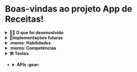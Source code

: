 # Boas-vindas ao projeto App de Receitas!

<details>
  <summary><strong>👨‍💻 O que foi desenvolvido</strong></summary><br />

  Desenvolvemos um aplicativo de receitas utilizando tecnologias modernas do ecossistema React, incluindo Hooks e Context API. Nosso objetivo é criar uma plataforma onde os usuários possam visualizar, buscar, filtrar, favoritar e acompanhar o progresso de preparação de receitas de comidas e bebidas.

⚠️ Para fornecer dados, utilizamos duas APIs distintas: uma para receitas de comidas e outra para receitas de bebidas.

O layout do aplicativo:
* <details><summary><b> O layout tem como foco dispositivos móveis. Assim, todos os protótipos estarão desenvolvidos em telas menores. :memo:</b></summary>

    * Resolução de tela `360 x 640` (360 pixels de largura por 640 pixels de altura).
    </details>

</details>

<details>
  <summary><strong>💯Implementações futuras</strong></summary><br />
  - CSS em todas as paginas
  - Edição de perfil
  - Back-End finaliza-lo
  - Refatoração de codigo 
  - Entre outras implementações
</details>

<details>
  <summary><strong>:memo: Habilidades</strong></summary><br />

  Neste projeto:

  - Utilizamos _Redux_ para gerenciar estado.
  - Utilizamos a biblioteca _React-Redux_.
  - Utilizamos a Context API do _React_ para gerenciar estado.
  - Utilizamos o _React Hook useState_.
  - Utilizamos o _React Hook useContext_.
  - Utilizamos o _React Hook useEffect_.
  - Criamos Hooks customizados.

</details>
<details>
  <summary><strong>:memo: Competências</strong></summary><br />
  - CSS · Scrum · Trello · JavaScript · React.js · Kanban
</details>

<details>
  <summary><strong>🛠 Testes</strong></summary><br />

  <details><summary><strong>Executando testes de requisito :building_construction:</strong></summary><br />

 - Para o projeto ser validado, testamos rodando `npm run cy`. 
 - Esse comando roda a suíte de testes do Cypress, que valida se o fluxo geral e os requisitos funcionais estão funcionando como deveriam. 
 - Também pode ser executado com o comando `npm run cy:open` para ter um resultado visual dos testes executados.

  ⚠️ **Atenção**: a aplicação deve estar rodando para o Cypress no terminal poder testar.

  **Observação**: após o "spec", é preciso acrescentar todo o caminho até o arquivo de testes.

  É possível verificar o percentual da cobertura de testes com o comando `npm run coverage`.

  </details>
</details>


  * <details><summary><b> APIs :gear:</b></summary><br/>

    🚨 **IMPORTANTE**

    * <details><summary><b> TheMealDB API</b></summary>

      O [TheMealDB](https://www.themealdb.com/) é um banco de dados aberto, mantido pela comunidade, com receitas e ingredientes de todo o mundo.

      Você pode vê-los [aqui](https://www.themealdb.com/api.php).


    * <details><summary><b> The CockTailDB API</b></summary>
      O The CockTailDB API é um banco de dados aberto, mantido pela comunidade, com receitas e ingredientes de todo o mundo.

      Você pode vê-los [aqui](https://www.thecocktaildb.com/api.php).